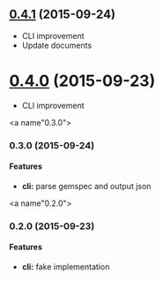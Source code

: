 <a name="0.4.1"></a>
## [0.4.1](https://github.com/packsaddle/ruby-parse_gemspec-cli/compare/v0.4.0...v0.4.1) (2015-09-24)

* CLI improvement
* Update documents


<a name="0.4.0"></a>
# [0.4.0](https://github.com/packsaddle/ruby-parse_gemspec-cli/compare/v0.3.0...v0.4.0) (2015-09-23)

* CLI improvement


<a name"0.3.0"></a>
### 0.3.0 (2015-09-24)

#### Features

* **cli:** parse gemspec and output json


<a name"0.2.0"></a>
### 0.2.0 (2015-09-23)

#### Features

* **cli:** fake implementation
